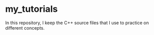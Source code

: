 # my_tutorials
In this repository, I keep the C++ source files that I use to practice
on different concepts.
